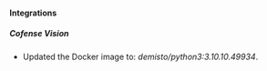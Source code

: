 #### Integrations
##### Cofense Vision
- Updated the Docker image to: *demisto/python3:3.10.10.49934*.
